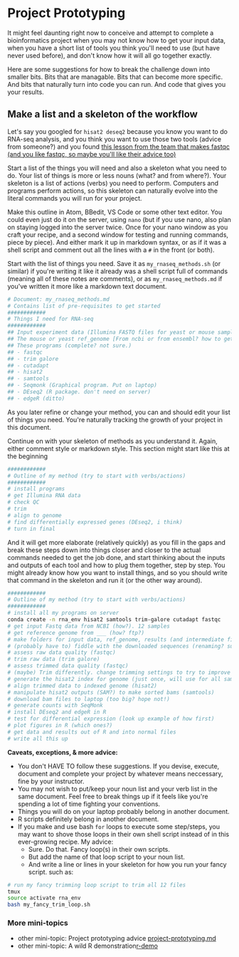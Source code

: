 # Project Prototyping

It might feel daunting right now to conceive and attempt to complete a bioinformatics project when you may not know how to get your input data, when you have a short list of tools you think you'll need to use (but have never used before), and don't know how it will all go together exactly.

Here are some suggestions for how to break the challenge down into smaller bits. Bits that are managable. Bits that can become more specific. And bits that naturally turn into code you can run. And code that gives you your results.

## Make a list and a skeleton of the workflow

Let's say you googled for `hisat2 deseq2` because you know you want to do  RNA-seq analysis, and you think you want to use those two tools (advice from someone?) and you found [this lesson from the team that makes fastqc (and you like fastqc, so maybe you'll like their advice too)](https://www.bioinformatics.babraham.ac.uk/training/RNASeq_Course/Analysing%20RNA-Seq%20data%20Exercise.pdf)

Start a list of the things you will need and also a skeleton what you need to do. Your list of things is more or less nouns (what? and from where?). Your skeleton is a list of actions (verbs) you need to perform. Computers and programs perform actions, so this skeleton can naturally evolve into the literal commands you will run for your project.

Make this outline in Atom, BBedit, VS Code or some other text editor. You could even just do it on the server, using `nano` (but if you use nano, also plan on staying logged into the server twice. Once for your nano window as you craft your recipe, and a second window for testing and running commands, piece by piece). And either mark it up in markdown syntax, or as if it was a shell script and comment out all the lines with a `#` in the front (or both).

Start with the list of things you need. Save it as `my_rnaseq_methods.sh` (or similar) if you're writing it like it already was a shell script full of commands (meaning all of these notes are comments), or as `my_rnaseq_methods.md` if you've written it more like a markdown text document.

```bash
# Document: my_rnaseq_methods.md
# Contains list of pre-requisites to get started
############
# Things I need for RNA-seq
############
## Input experiment data (Illumina FASTQ files for yeast or mouse samples), from NCBI (but how?)
## The mouse or yeast ref_genome [From ncbi or from ensembl? how to get?]
## These programs (complete? not sure.)
## - fastqc
## - trim galore
## - cutadapt
## - hisat2
## - samtools
## - Seqmonk (Graphical program. Put on laptop)
## - DEseq2 (R package. don't need on server)
## - edgeR (ditto)
```

As you later refine or change your method, you can and should edit your list of things you need. You're naturally tracking the growth of your project in this document.

Continue on with your skeleton of methods as you understand it. Again, either comment style or markdown style. This section might start like this at the beginning

```bash
############
# Outline of my method (try to start with verbs/actions)
############
# install programs
# get Illumina RNA data
# check QC
# trim
# align to genome
# find differentially expressed genes (DEseq2, i think)
# turn in final
```

And it will get more elaborate (relatively quickly) as you fill in the gaps and break these steps down into things closer and closer to the actual commands needed to get the job done, and start thinking about the inputs and outputs of each tool and how to plug them together, step by step. You might already know how you want to install things, and so you should write that command in the skeleton and run it (or the other way around).

```bash
############
# Outline of my method (try to start with verbs/actions)
############
# install all my programs on server
conda create -n rna_env hisat2 samtools trim-galore cutadapt fastqc
# get input Fastq data from NCBI (how?). 12 samples
# get reference genome from ___ (how? ftp?)
# make folders for input data, ref_genome, results (and intermediate files)
# (probably have to) fiddle with the downloaded sequences (renaming? sub-sampling w/ seqtk to make a test data set?) sub-sampling w/ seqtk to make a test data set?)
# assess raw data quality (fastqc)
# trim raw data (trim galore)
# assess trimmed data quality (fastqc)
# (maybe) Trim differently. change trimming settings to try to improve quality more? trim+qc more? trim+qc
# generate the hisat2 index for genome (just once, will use for all samples)
# align trimmed data to indexed genome (hisat2)
# manipulate hisat2 outputs (SAM?) to make sorted bams (samtools)
# download bam files to laptop (too big? hope not!)
# generate counts with SeqMonk
# install DEseq2 and edgeR in R
# test for differential expression (look up example of how first)
# plot figures in R (which ones?)
# get data and results out of R and into normal files
# write all this up
```

**Caveats, exceptions, & more advice:**
* You don't HAVE TO follow these suggestions. If you devise, execute, document and complete your project by whatever means neccessary, fine by your instructor.
* You may not wish to put/keep your noun list and your verb list in the same document. Feel free to break things up if it feels like you're spending a lot of time fighting your conventions.
* Things you will do on your laptop probably belong in another document.
* R scripts definitely belong in another document.
* If you make and use bash `for` loops to execute some step/steps, you may want to shove those loops in their own shell script instead of in this ever-growing recipe. My advice:
	- Sure. Do that. Fancy loop(s) in their own scripts.
	- But add the name of that loop script to your noun list.
	- And write a line or lines in your skeleton for how you run your fancy script. such as:

```bash
# run my fancy trimming loop script to trim all 12 files
tmux
source activate rna_env
bash my_fancy_trim_loop.sh
```

### More mini-topics
* other mini-topic: Project prototyping advice [project-prototyping.md](https://github.com/rltillett/bch-709/blob/master/project-prototyping.md)
* other mini-topic: A wild R demonstration[r-demo](https://github.com/rltillett/bch-709/blob/master/r-demo.md)
